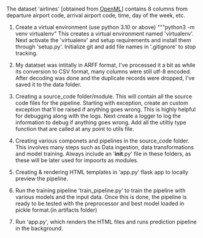 The dataset 'airlines' [obtained from [OpenML](https://www.openml.org/search?type=data&sort=runs&status=active&qualities.NumberOfInstances=between_100000_1000000&qualities.NumberOfFeatures=lte_10&id=1169)] contains 8 columns from departure airport code, arrival airport code, time, day of the week, etc.

1. Create a virtual environment (use python 3.10 or above)
   """python3 -m venv virtualenv"
   This creates a virtual environment named 'virtualenv'. Next activate the 'virtualenv' and setup requirements and install them through 'setup.py'. Initialize git and add file names in '.gitignore' to stop tracking.

2. My datatset was intitally in ARFF format, I've processed it a bit as while its conversion to CSV format, many columns were still utf-8 encoded. After decoding was done and the duplicate records were dropped, I've saved it to the data folder.

3. Creating a source_code folder/module. This will contain all the source code files for the pipeline. Starting with exception, create an custom exception that'll be raised if anything goes wrong. This is highly helpful for debugging along with the logs. Next create a logger to log the information to debug if anything goes wrong. Add all the utiltiy type function that are called at any point to utils file.

4. Creating various componets and pipelines in the source_code folder. This involves many steps such as Data ingestion, data transformations and model training. Always include an '**init**.py' file in these folders, as these will be later used for impoorts as modules.

5. Creating & rendering HTML templates in 'app.py' flask app to locally preview the pipeline.

6. Run the training pipeline 'train_pipeline.py' to train the pipeline with various models and the input data. Once this is done, the pipeline is ready to be tested with the preprocessor and best model loaded in pickle format.(in artifacts folder)

7. Run 'app.py', which renders the HTML files and runs prediction pipeline in the background.